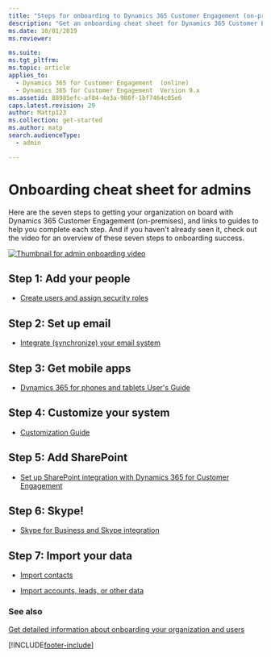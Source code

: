 ```yaml
---
title: "Steps for onboarding to Dynamics 365 Customer Engagement (on-premises)"
description: "Get an onboarding cheat sheet for Dynamics 365 Customer Engagement (on-premises), including tips for adding people, downloading apps, importing data, and more."
ms.date: 10/01/2019
ms.reviewer: 

ms.suite: 
ms.tgt_pltfrm: 
ms.topic: article
applies_to: 
  - Dynamics 365 for Customer Engagement  (online)
  - Dynamics 365 for Customer Engagement  Version 9.x
ms.assetid: 88985efc-af84-4e3a-980f-1bf7464c05e6
caps.latest.revision: 29
author: Mattp123
ms.collection: get-started
ms.author: matp
search.audienceType: 
  - admin

---
```

# Onboarding cheat sheet for admins

Here are the seven steps to getting your organization on board with Dynamics 365 Customer Engagement (on-premises), and links to guides to help you complete each step. And if you haven't already seen it, check out the video for an overview of these seven steps to onboarding success.  
  
<a name="heroArea"></a> [![Thumbnail for admin onboarding video](../admin/media/thumbnail-admin-onboarding-video.png "Thumbnail for admin onboarding video.")](https://go.microsoft.com/fwlink/?linkid=835697)  
  
## Step 1: Add your people 
  
-   [Create users and assign security roles](create-users-assign-online-security-roles.md)
  
## Step 2: Set up email  
  
-   [Integrate (synchronize) your email system](integrate-synchronize-your-email-system.md)
  
## Step 3: Get mobile apps 
  
-   [Dynamics 365 for phones and tablets User's Guide](../basics/dynamics-365-phones-tablets-users-guide-onprem.md)  
  
## Step 4: Customize your system  
  
-   [Customization Guide](../customize/getting-started-customization.md)  
  
## Step 5: Add SharePoint  
  
-   [Set up SharePoint integration with Dynamics 365 for Customer Engagement](set-up-sharepoint-integration.md)  
  
## Step 6: Skype!  
  
-   [Skype for Business and Skype integration](skype-business-integration.md)  
  
## Step 7: Import your data  
  
-   [Import contacts](../basics/import-contacts.md)  
  
-   [Import accounts, leads, or other data](../basics/import-accounts-leads-other-data.md)  
  
### See also 
 [Get detailed information about onboarding your organization and users](/power-platform/admin/try-powerapps-dynamics-365)


[!INCLUDE[footer-include](../../../includes/footer-banner.md)]
